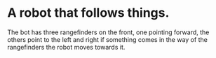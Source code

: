 # A robot that follows things.

The bot has three rangefinders on the front, one pointing forward, the others point to the left and right
if something comes in the way of the rangefinders the robot moves towards it.
